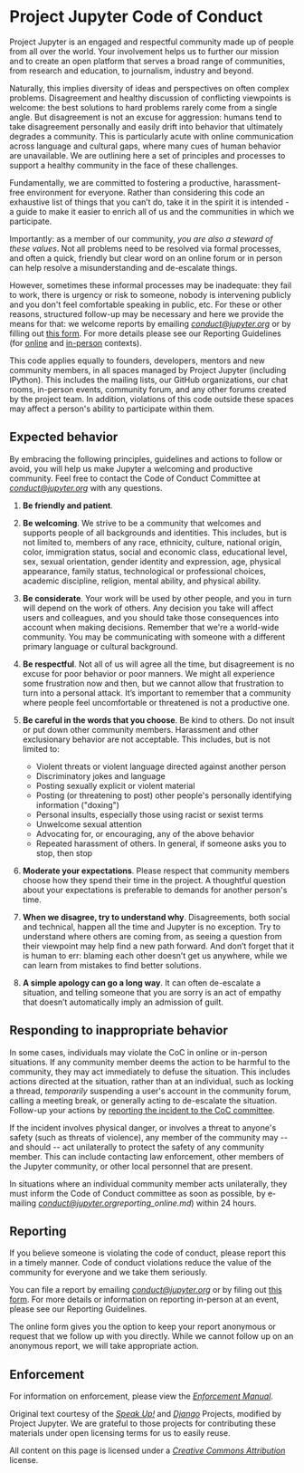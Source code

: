 # Project Jupyter Code of Conduct

Project Jupyter is an engaged and respectful community made up of people
from all over the world. Your involvement helps us to further our
mission and to create an open platform that serves a broad range of
communities, from research and education, to journalism, industry and
beyond.

Naturally, this implies diversity of ideas and perspectives on often complex
problems. Disagreement and healthy discussion of conflicting viewpoints is
welcome: the best solutions to hard problems rarely come from a single angle.
But disagreement is not an excuse for aggression: humans tend to take
disagreement personally and easily drift into behavior that ultimately degrades
a community. This is particularly acute with online communication across
language and cultural gaps, where many cues of human behavior are unavailable.
We are outlining here a set of principles and processes to support a
healthy community in the face of these challenges.

Fundamentally, we are committed to fostering a productive, harassment-free
environment for everyone. Rather than considering this code an exhaustive list
of things that you can’t do, take it in the spirit it is intended - a guide to
make it easier to enrich all of us and the communities in which we participate.

Importantly: as a member of our community, *you are also a steward of these
values*.  Not all problems need to be resolved via formal processes, and often
a quick, friendly but clear word on an online forum or in person can help
resolve a misunderstanding and de-escalate things.

However, sometimes these informal processes may be inadequate: they fail to
work, there is urgency or risk to someone, nobody is intervening publicly and
you don't feel comfortable speaking in public, etc.  For these or other
reasons, structured follow-up may be necessary and here we provide the means
for that: we welcome reports by emailing
[*conduct@jupyter.org*](mailto:conduct@jupyter.org) or by filling out [this
form](https://goo.gl/forms/sJzOIie3zde9M71T2). For more details please see our
Reporting Guidelines (for [online](reporting_online.md) and
[in-person](reporting_events.md) contexts).

This code applies equally to founders, developers, mentors and new community
members, in all spaces managed by Project Jupyter (including IPython). This
includes the mailing lists, our GitHub organizations, our chat rooms, in-person
events, community forum, and any other forums created by the project team. In addition,
violations of this code outside these spaces may affect a person's ability to
participate within them.

## Expected behavior

By embracing the following principles, guidelines and actions to follow or
avoid, you will help us make Jupyter a welcoming and productive community. Feel
free to contact the Code of Conduct Committee at
[*conduct@jupyter.org*](mailto:conduct@jupyter.org) with any questions.

1. **Be friendly and patient**.

2. **Be welcoming**. We strive to be a community that welcomes and supports
   people of all backgrounds and identities. This includes, but is not limited
   to, members of any race, ethnicity, culture, national origin, color,
   immigration status, social and economic class, educational level, sex, sexual
   orientation, gender identity and expression, age, physical appearance, family
   status, technological or professional choices, academic
   discipline, religion, mental ability, and physical ability.

3. **Be considerate**. Your work will be used by other people, and you in turn
   will depend on the work of others. Any decision you take will affect users
   and colleagues, and you should take those consequences into account when
   making decisions. Remember that we're a world-wide community. You may be
   communicating with someone with a different primary language or cultural
   background.

4. **Be respectful**. Not all of us will agree all the time, but disagreement is
   no excuse for poor behavior or poor manners. We might all experience some
   frustration now and then, but we cannot allow that frustration to turn into a
   personal attack. It’s important to remember that a community where people
   feel uncomfortable or threatened is not a productive one.

5. **Be careful in the words that you choose**. Be kind to others. Do not insult
   or put down other community members. Harassment and other exclusionary
   behavior are not acceptable. This includes, but is not limited to:
   * Violent threats or violent language directed against another person
   * Discriminatory jokes and language
   * Posting sexually explicit or violent material
   * Posting (or threatening to post) other people's personally identifying
     information ("doxing")
   * Personal insults, especially those using racist or sexist terms
   * Unwelcome sexual attention
   * Advocating for, or encouraging, any of the above behavior
   * Repeated harassment of others. In general, if someone asks you to stop,
     then stop

6. **Moderate your expectations**. Please respect that community members choose
   how they spend their time in the project. A thoughtful question about your
   expectations is preferable to demands for another person's time.

7. **When we disagree, try to understand why**. Disagreements, both social and
   technical, happen all the time and Jupyter is no exception.  Try to
   understand where others are coming from, as seeing a question from their
   viewpoint may help find a new path forward.  And don’t forget that it is
   human to err: blaming each other doesn’t get us anywhere, while we can learn
   from mistakes to find better solutions.

8. **A simple apology can go a long way**. It can often de-escalate a situation,
   and telling someone that you are sorry is an act of empathy that doesn’t
   automatically imply an admission of guilt.


## Responding to inappropriate behavior

In some cases, individuals may violate the CoC in online or in-person situations.
If any community member deems the action to be harmful to the community,
they may act immediately to defuse the situation.
This includes actions directed at the situation, rather than at an individual, such
as locking a thread, *temporarily* suspending a user's account in the
community forum, calling a meeting break, or generally acting to
de-escalate the situation. Follow-up your actions by
[reporting the incident to the CoC committee](#Reporting).

If the incident involves physical danger, or involves a threat to anyone's safety
(such as threats of violence), any member of the community may -- and should -- act
unilaterally to protect the safety of any community member.
This can include contacting law enforcement, other members of the Jupyter community,
or other local personnel that are present.

In situations where an individual community member acts unilaterally,
they must inform the Code of Conduct committee as soon as possible,
by e-mailing
[*conduct@jupyter.org*](mailto:conduct@jupyter.org)*reporting_online.md*)
within 24 hours.


## Reporting

If you believe someone is violating the code of conduct, please report this in
a timely manner. Code of conduct violations reduce the value of the community
for everyone and we take them seriously.

You can file a report by emailing
[*conduct@jupyter.org*](mailto:conduct@jupyter.org) or by filing out
[this form](https://goo.gl/forms/sJzOIie3zde9M71T2). For more details or
information on reporting in-person at an event, please see our Reporting
Guidelines.

The online form gives you the option to keep your report anonymous or request
that we follow up with you directly. While we cannot follow up on an anonymous
report, we will take appropriate action.


## Enforcement

For information on enforcement, please view the [*Enforcement
Manual*](enforcement.md).

Original text courtesy of the [*Speak
Up!*](http://web.archive.org/web/20141109123859/http://speakup.io/coc.html)
and [*Django*](https://www.djangoproject.com/conduct) Projects,
modified by Project Jupyter.  We are grateful to those projects for contributing these materials under open licensing terms for us to easily reuse.

All content on this page is licensed under a [*Creative Commons
Attribution*](http://creativecommons.org/licenses/by/3.0/) license.
